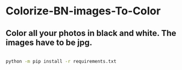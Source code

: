 # Colorize-BN-images-To-Color

## Color all your photos in black and white. The images have to be jpg.

~~~bash

python -m pip install -r requirements.txt

~~~
